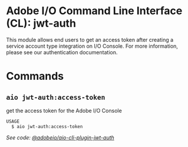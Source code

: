 # Adobe I/O Command Line Interface (CL): jwt-auth

This module allows end users to get an access token after creating a service account type integration on I/O Console. For more information, please see our authentication documentation. 

# Commands
## `aio jwt-auth:access-token`

get the access token for the Adobe I/O Console

```
USAGE
  $ aio jwt-auth:access-token
```

_See code: [@adobeio/aio-cli-plugin-jwt-auth](https://github.com/io-sdk/aio-cli-plugin-jwt-auth/blob/v1.0.1-1/src/commands/jwt-auth/access-token.js)_